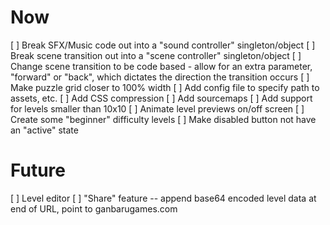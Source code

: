 # Now
[ ] Break SFX/Music code out into a "sound controller" singleton/object
[ ] Break scene transition out into a "scene controller" singleton/object
[ ] Change scene transition to be code based - allow for an extra parameter, "forward" or "back", which dictates the direction the transition occurs
[ ] Make puzzle grid closer to 100% width
[ ] Add config file to specify path to assets, etc.
[ ] Add CSS compression
[ ] Add sourcemaps
[ ] Add support for levels smaller than 10x10
[ ] Animate level previews on/off screen
[ ] Create some "beginner" difficulty levels
[ ] Make disabled button not have an "active" state

# Future

[ ] Level editor
[ ] "Share" feature -- append base64 encoded level data at end of URL, point to ganbarugames.com
